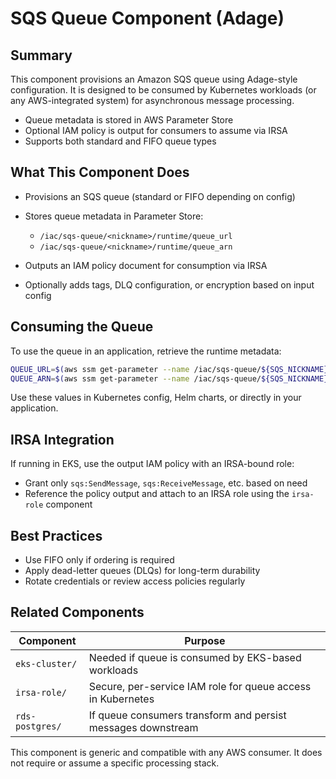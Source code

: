 # SQS Queue Component (Adage)

## Summary

This component provisions an Amazon SQS queue using Adage-style configuration. It is designed to be consumed by Kubernetes workloads (or any AWS-integrated system) for asynchronous message processing.

* Queue metadata is stored in AWS Parameter Store
* Optional IAM policy is output for consumers to assume via IRSA
* Supports both standard and FIFO queue types

## What This Component Does

* Provisions an SQS queue (standard or FIFO depending on config)
* Stores queue metadata in Parameter Store:

  * `/iac/sqs-queue/<nickname>/runtime/queue_url`
  * `/iac/sqs-queue/<nickname>/runtime/queue_arn`
* Outputs an IAM policy document for consumption via IRSA
* Optionally adds tags, DLQ configuration, or encryption based on input config

## Consuming the Queue

To use the queue in an application, retrieve the runtime metadata:

```bash
QUEUE_URL=$(aws ssm get-parameter --name /iac/sqs-queue/${SQS_NICKNAME}/runtime/queue_url --query 'Parameter.Value' --output text)
QUEUE_ARN=$(aws ssm get-parameter --name /iac/sqs-queue/${SQS_NICKNAME}/runtime/queue_arn --query 'Parameter.Value' --output text)
```

Use these values in Kubernetes config, Helm charts, or directly in your application.

## IRSA Integration

If running in EKS, use the output IAM policy with an IRSA-bound role:

* Grant only `sqs:SendMessage`, `sqs:ReceiveMessage`, etc. based on need
* Reference the policy output and attach to an IRSA role using the `irsa-role` component

## Best Practices

* Use FIFO only if ordering is required
* Apply dead-letter queues (DLQs) for long-term durability
* Rotate credentials or review access policies regularly

## Related Components

| Component       | Purpose                                                      |
| --------------- | ------------------------------------------------------------ |
| `eks-cluster/`  | Needed if queue is consumed by EKS-based workloads           |
| `irsa-role/`    | Secure, per-service IAM role for queue access in Kubernetes  |
| `rds-postgres/` | If queue consumers transform and persist messages downstream |

This component is generic and compatible with any AWS consumer. It does not require or assume a specific processing stack.
